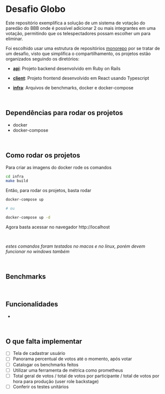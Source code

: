 # Desafio Globo

Este repositório exemplifica a solução de um sistema de votação do paredão do BBB onde é possível adicionar 2 ou mais integrantes em uma votação, permitindo que os telespectadores possam escolher um para eliminar.

Foi escolhido usar uma estrutura de repositórios [monorepo](https://en.wikipedia.org/wiki/Monorepo) por se tratar de um desafio, visto que simplifica o compartilhamento, os projetos estão organizados seguindo os diretórios:

- **[api](/api)**: Projeto backend desenvolvido em Ruby on Rails

- **[client](/client)**: Projeto frontend desenvolvido em React usando Typescript

- **[infra](/infra)**: Arquivos de benchmarks, docker e docker-compose

<br>

## Dependências para rodar os projetos

- docker
- docker-compose

<br>

## Como rodar os projetos

Para criar as imagens do docker rode os comandos

```bash
cd infra
make build
```

Então, para rodar os projetos, basta rodar

```bash
docker-compose up

# ou 

docker-compose up -d
```

Agora basta acessar no navegador http://localhost

<br>

_estes comandos foram testados no macos e no linux, porém devem funcionar no windows também_

<br>

## Benchmarks


<br>

## Funcionalidades
 - 

<br>

## O que falta implementar

- [ ] Tela de cadastrar usuário
- [ ] Panorama percentual de votos até o momento, após votar
- [ ] Catalogar os benchmarks feitos
- [ ] Utilizar uma ferramenta de métrica como prometheus
- [ ] Total geral de votos / total de votos por participante / total de votos por hora para produção (user role backstage)
- [ ] Conferir os testes unitários

